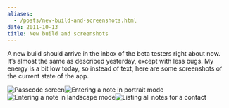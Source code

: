 ```yaml
---
aliases:
  - /posts/new-build-and-screenshots.html
date: 2011-10-13
title: New build and screenshots
---
```


A new build should arrive in the inbox of the beta testers right about now. It’s
almost the same as described yesterday, except with less bugs. My energy is a
bit low today, so instead of text, here are some screenshots of the current
state of the app.&#10;

![](http://dl.dropbox.com/u/1264810/blog-content/passcode-screen.png
"Passcode screen")![](http://dl.dropbox.com/u/1264810/blog-content/portrait-entering-note.png
"Entering a note in portrait mode")![](http://dl.dropbox.com/u/1264810/blog-content/landscape-entering-note.png
"Entering a note in landscape mode")![](http://dl.dropbox.com/u/1264810/blog-content/contact-notes.png
"Listing all notes for a contact")
